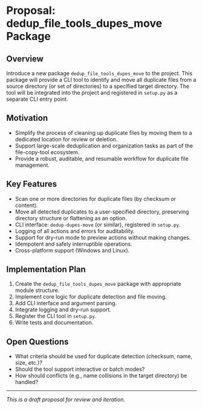 # Proposal: dedup_file_tools_dupes_move Package

## Overview

Introduce a new package `dedup_file_tools_dupes_move` to the project. This package will provide a CLI tool to identify and move all duplicate files from a source directory (or set of directories) to a specified target directory. The tool will be integrated into the project and registered in `setup.py` as a separate CLI entry point.

## Motivation

- Simplify the process of cleaning up duplicate files by moving them to a dedicated location for review or deletion.
- Support large-scale deduplication and organization tasks as part of the file-copy-tool ecosystem.
- Provide a robust, auditable, and resumable workflow for duplicate file management.

## Key Features

- Scan one or more directories for duplicate files (by checksum or content).
- Move all detected duplicates to a user-specified directory, preserving directory structure or flattening as an option.
- CLI interface: `dedup-dupes-move` (or similar), registered in `setup.py`.
- Logging of all actions and errors for auditability.
- Support for dry-run mode to preview actions without making changes.
- Idempotent and safely interruptible operations.
- Cross-platform support (Windows and Linux).

## Implementation Plan

1. Create the `dedup_file_tools_dupes_move` package with appropriate module structure.
2. Implement core logic for duplicate detection and file moving.
3. Add CLI interface and argument parsing.
4. Integrate logging and dry-run support.
5. Register the CLI tool in `setup.py`.
6. Write tests and documentation.

## Open Questions

- What criteria should be used for duplicate detection (checksum, name, size, etc.)?
- Should the tool support interactive or batch modes?
- How should conflicts (e.g., name collisions in the target directory) be handled?

---

_This is a draft proposal for review and iteration._
